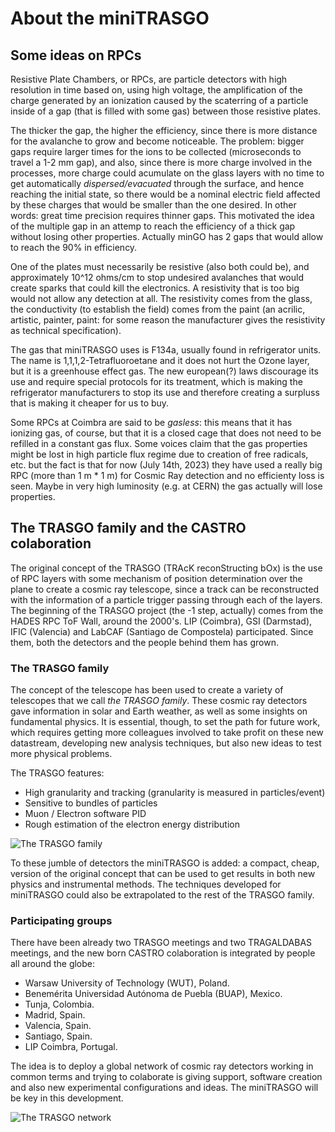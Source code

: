 # About the miniTRASGO

## Some ideas on RPCs
Resistive Plate Chambers, or RPCs, are particle detectors with high resolution in time based on, using high voltage, the amplification of the charge generated by an ionization caused by the scaterring of a particle inside of a gap (that is filled with some gas) between those resistive plates.

The thicker the gap, the higher the efficiency, since there is more distance for the avalanche to grow and become noticeable. The problem: bigger gaps require larger times for the ions to be collected (microseconds to travel a 1-2 mm gap), and also, since there is more charge involved in the processes, more charge could acumulate on the glass layers with no time to get automatically *dispersed/evacuated* through the surface, and hence reaching the initial state, so there would be a nominal electric field affected by these charges that would be smaller than the one desired. In other words: great time precision requires thinner gaps. This motivated the idea of the multiple gap in an attemp to reach the efficiency of a thick gap without losing other properties. Actually minGO has 2 gaps that would allow to reach the 90% in efficiency.

One of the plates must necessarily be resistive (also both could be), and approximately 10^12 ohms/cm to stop undesired avalanches that would create sparks that could kill the electronics. A resistivity that is too big would not allow any detection at all. The resistivity comes from the glass, the conductivity (to establish the field) comes from the paint (an acrilic, artistic, painter, paint: for some reason the manufacturer gives the resistivity as technical specification).

The gas that miniTRASGO uses is F134a, usually found in refrigerator units. The name is 1,1,1,2-Tetrafluoroetane and it does not hurt the Ozone layer, but it is a greenhouse effect gas. The new european(?) laws discourage its use and require special protocols for its treatment, which is making the refrigerator manufacturers to stop its use and therefore creating a surpluss that is making it cheaper for us to buy.

Some RPCs at Coimbra are said to be *gasless*: this means that it has ionizing gas, of course, but that it is a closed cage that does not need to be refilled in a constant gas flux. Some voices claim that the gas properties might be lost in high particle flux regime due to creation of free radicals, etc. but the fact is that for now (July 14th, 2023) they have used a really big RPC (more than 1 m * 1 m) for Cosmic Ray detection and no efficienty loss is seen. Maybe in very high luminosity (e.g. at CERN) the gas actually will lose properties.

## The TRASGO family and the CASTRO colaboration
The original concept of the TRASGO (TRAcK reconStructing bOx) is the use of RPC layers with some mechanism of position determination over the plane to create a cosmic ray telescope, since a track can be reconstructed with the information of a particle trigger passing through each of the layers. The beginning of the TRASGO project (the -1 step, actually) comes from the HADES RPC ToF Wall, around the 2000's. LIP (Coimbra), GSI (Darmstad), IFIC (Valencia) and LabCAF (Santiago de Compostela) participated. Since them, both the detectors and the people behind them has grown.

### The TRASGO family
The concept of the telescope has been used to create a variety of telescopes that we call *the TRASGO family*. These cosmic ray detectors gave information in solar and Earth weather, as well as some insights on fundamental physics. It is essential, though, to set the path for future work, which requires getting more colleagues involved to take profit on these new datastream, developing new analysis techniques, but also new ideas to test more physical problems.

The TRASGO features:
- High granularity and tracking (granularity is measured in particles/event)
- Sensitive to bundles of particles
- Muon / Electron software PID
- Rough estimation of the electron energy distribution

![The TRASGO family](https://github.com/cayesoneira/miniTRASGO-documentation/assets/93153458/f24e7f9d-92d5-482a-b9f9-9be5c0600c5f)

To these jumble of detectors the miniTRASGO is added: a compact, cheap, version of the original concept that can be used to get results in both new physics and instrumental methods. The techniques developed for miniTRASGO could also be extrapolated to the rest of the TRASGO family.

### Participating groups
There have been already two TRASGO meetings and two TRAGALDABAS meetings, and the new born CASTRO colaboration is integrated by people all around the globe:
- Warsaw University of Technology (WUT), Poland.
- Benemérita Universidad Autónoma de Puebla (BUAP), Mexico.
- Tunja, Colombia.
- Madrid, Spain.
- Valencia, Spain.
- Santiago, Spain.
- LIP Coimbra, Portugal.

The idea is to deploy a global network of cosmic ray detectors working in common terms and trying to colaborate is giving support, software creation and also new experimental configurations and ideas. The miniTRASGO will be key in this development.

![The TRASGO network](https://github.com/cayesoneira/miniTRASGO-documentation/assets/93153458/dd44905b-68a0-4de5-aa96-fe74d18d4338)
